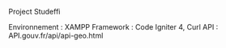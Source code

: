 Project Studeffi 

Environnement : XAMPP 
Framework : Code Igniter 4, Curl
API : API.gouv.fr/api/api-geo.html
